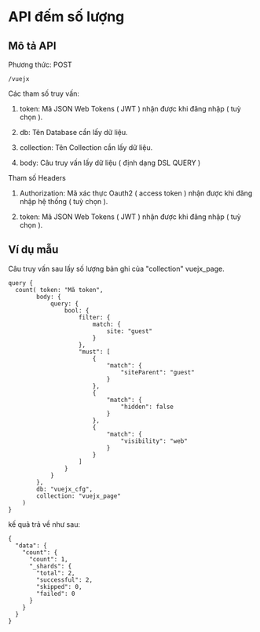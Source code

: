 # API đếm số lượng
## Mô tả API
Phương thức: POST
```
/vuejx
```
Các tham số truy vấn:
1. token: Mã JSON Web Tokens ( JWT ) nhận được khi đăng nhập ( tuỳ chọn ).

2. db: Tên Database cần lấy dữ liệu.

3. collection: Tên Collection cần lấy dữ liệu.

4. body: Câu truy vấn lấy dữ liệu ( định dạng DSL QUERY )

Tham số Headers

1. Authorization: Mã xác thực Oauth2 ( access token ) nhận được khi đăng nhập hệ thống ( tuỳ chọn ).

2. token: Mã JSON Web Tokens ( JWT ) nhận được khi đăng nhập ( tuỳ chọn ).

## Ví dụ mẫu
Câu truy vấn sau lấy số lượng bản ghi của "collection" vuejx_page.
```
query {
  count( token: "Mã token",
        body: {
            query: {
                bool: {
                    filter: {
                        match: {
                            site: "guest"
                        }
                    },
                    "must": [
                        {
                            "match": {
                                "siteParent": "guest"
                            }
                        },
                        {
                            "match": {
                                "hidden": false
                            }
                        },
                        {
                            "match": {
                                "visibility": "web"
                            }
                        }
                    ]
                }
            }
        },
        db: "vuejx_cfg",
        collection: "vuejx_page"
    )
}
```
kế quả trả về như sau:
```
{
  "data": {
    "count": {
      "count": 1,
      "_shards": {
        "total": 2,
        "successful": 2,
        "skipped": 0,
        "failed": 0
      }
    }
  }
}
```